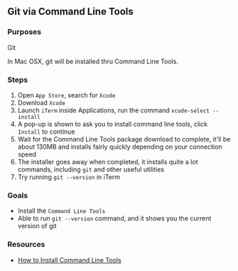 ## Git via Command Line Tools

### Purposes

Git

In Mac OSX, git will be installed thru Command Line Tools.

### Steps

1. Open `App Store`, search for `Xcode`
2. Download `Xcode`
3. Launch `iTerm` inside Applications, run the command `xcode-select --install`
4. A pop-up is shown to ask you to install command line tools, click `Install` to continue
5. Wait for the Command Line Tools package download to complete, it'll be about 130MB and installs fairly quickly depending on your connection speed
6. The installer goes away when completed, it installs quite a lot commands, including `git` and other useful utilities
7. Try running `git --version` in iTerm

### Goals

- Install the `Command Line Tools`
- Able to run `git --version` command, and it shows you the current version of git

### Resources

- [How to Install Command Line Tools](http://osxdaily.com/2014/02/12/install-command-line-tools-mac-os-x/)
